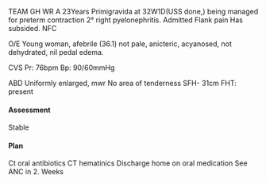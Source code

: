 TEAM GH WR
A 23Years Primigravida at 32W1D(USS done,) 
being managed for preterm contraction 2° right pyelonephritis. 
Admitted Flank pain Has subsided.
NFC

O/E 
Young woman, afebrile (36.1) not pale, anicteric, acyanosed, not dehydrated, nil pedal edema. 

CVS 
Pr: 76bpm 
Bp: 90/60mmHg 

ABD 
Uniformly enlarged, mwr 
No area of tenderness 
SFH- 31cm 
FHT: present

#### Assessment
Stable

#### Plan
Ct oral antibiotics 
CT hematinics
Discharge home on oral medication 
See ANC in 2. Weeks